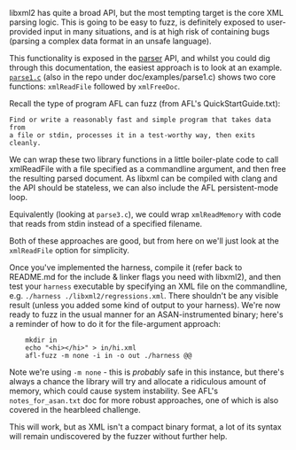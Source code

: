 libxml2 has quite a broad API, but the most tempting target is the core XML parsing logic. This is going to be easy to fuzz, is definitely exposed to user-provided input in many situations, and is at high risk of containing bugs (parsing a complex data format in an unsafe language).

This functionality is exposed in the [parser](http://xmlsoft.org/html/libxml-parser.html) API, and whilst you could dig through this documentation, the easiest approach is to look at an example. [`parse1.c`](http://xmlsoft.org/examples/parse1.c) (also in the repo under doc/examples/parse1.c) shows two core functions: `xmlReadFile` followed by `xmlFreeDoc`.

Recall the type of program AFL can fuzz (from AFL's QuickStartGuide.txt):

    Find or write a reasonably fast and simple program that takes data from
    a file or stdin, processes it in a test-worthy way, then exits cleanly.

We can wrap these two library functions in a little boiler-plate code to call xmlReadFile with a file specified as a commandline argument, and then free the resulting parsed document. As libxml can be compiled with clang and the API should be stateless, we can also include the AFL persistent-mode loop.

Equivalently (looking at `parse3.c`), we could wrap `xmlReadMemory` with code that reads from stdin instead of a specified filename.

Both of these approaches are good, but from here on we'll just look at the `xmlReadFile` option for simplicity.

Once you've implemented the harness, compile it (refer back to README.md for the include & linker flags you need with libxml2), and then test your `harness` executable by specifying an XML file on the commandline, e.g. `./harness ./libxml2/regressions.xml`. There shouldn't be any visible result (unless you added some kind of output to your harness). We're now ready to fuzz in the usual manner for an ASAN-instrumented binary; here's a reminder of how to do it for the file-argument approach:

```shell
    mkdir in
    echo "<hi></hi>" > in/hi.xml
    afl-fuzz -m none -i in -o out ./harness @@
```

Note we're using `-m none` - this is _probably_ safe in this instance, but there's always a chance the library will try and allocate a ridiculous amount of memory, which could cause system instability. See AFL's `notes_for_asan.txt` doc for more robust approaches, one of which is also covered in the hearbleed challenge.

This will work, but as XML isn't a compact binary format, a lot of its syntax will remain undiscovered by the fuzzer without further help.
